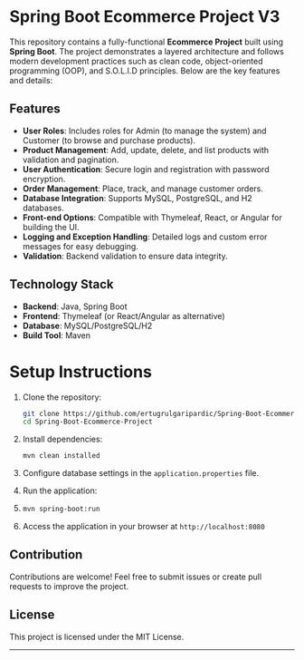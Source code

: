  # Spring Boot Ecommerce Project V3

This repository contains a fully-functional **Ecommerce Project** built using **Spring Boot**. The project demonstrates a layered architecture and follows modern development practices such as clean code, object-oriented programming (OOP), and S.O.L.I.D principles. Below are the key features and details:

## Features
- **User Roles**: Includes roles for Admin (to manage the system) and Customer (to browse and purchase products).
- **Product Management**: Add, update, delete, and list products with validation and pagination.
- **User Authentication**: Secure login and registration with password encryption.
- **Order Management**: Place, track, and manage customer orders.
- **Database Integration**: Supports MySQL, PostgreSQL, and H2 databases.
- **Front-end Options**: Compatible with Thymeleaf, React, or Angular for building the UI.
- **Logging and Exception Handling**: Detailed logs and custom error messages for easy debugging.
- **Validation**: Backend validation to ensure data integrity.

## Technology Stack
- **Backend**: Java, Spring Boot
- **Frontend**: Thymeleaf (or React/Angular as alternative)
- **Database**: MySQL/PostgreSQL/H2
- **Build Tool**: Maven
  
# Setup Instructions
1. Clone the repository:
   ```bash
   git clone https://github.com/ertugrulgaripardic/Spring-Boot-Ecommerce-Project.git
   cd Spring-Boot-Ecommerce-Project
   ```

2. Install dependencies:
   ```bash
   mvn clean installed
   ```
  
3. Configure database settings in the `application.properties` file.

4. Run the application:

6. 
   ```bash
   mvn spring-boot:run
   ```

7. Access the application in your browser at `http://localhost:8080`

## Contribution
Contributions are welcome! Feel free to submit issues or create pull requests to improve the project.

## License

This project is licensed under the MIT License.

---
